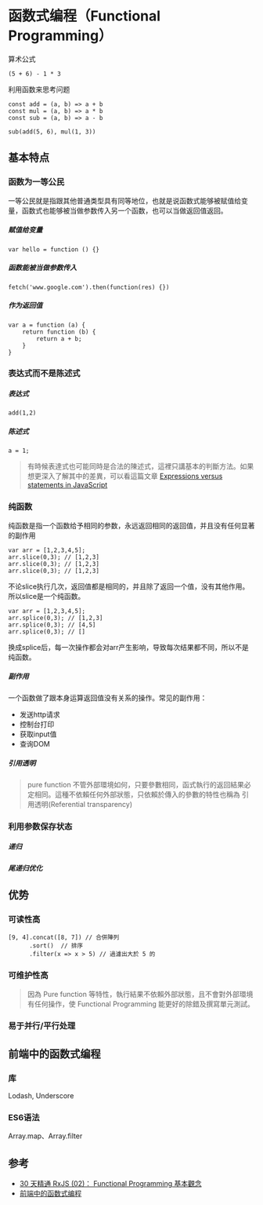 # 函数式编程（Functional Programming）

算术公式
```
(5 + 6) - 1 * 3
```
利用函数来思考问题
```
const add = (a, b) => a + b
const mul = (a, b) => a * b
const sub = (a, b) => a - b

sub(add(5, 6), mul(1, 3))
```

## 基本特点

### 函数为一等公民
一等公民就是指跟其他普通类型具有同等地位，也就是说函数式能够被赋值给变量，函数式也能够被当做参数传入另一个函数，也可以当做返回值返回。

##### 赋值给变量
```
var hello = function () {}
```

##### 函数能被当做参数传入
```
fetch('www.google.com').then(function(res) {})
```
##### 作为返回值
```
var a = function (a) {
    return function (b) {
        return a + b;
    }
}
```

### 表达式而不是陈述式
##### 表达式
```
add(1,2)
```
##### 陈述式
```
a = 1;
```
> 有時候表達式也可能同時是合法的陳述式，這裡只講基本的判斷方法。如果想更深入了解其中的差異，可以看這篇文章 [Expressions versus statements in JavaScript](http://www.2ality.com/2012/09/expressions-vs-statements.html)

### 纯函数
纯函数是指一个函数给予相同的参数，永远返回相同的返回值，并且没有任何显著的副作用
```
var arr = [1,2,3,4,5];
arr.slice(0,3); // [1,2,3]
arr.slice(0,3); // [1,2,3]
arr.slice(0,3); // [1,2,3]
```
不论slice执行几次，返回值都是相同的，并且除了返回一个值，没有其他作用。所以slice是一个纯函数。
```
var arr = [1,2,3,4,5];
arr.splice(0,3); // [1,2,3]
arr.splice(0,3); // [4,5]
arr.splice(0,3); // []
```
换成splice后，每一次操作都会对arr产生影响，导致每次结果都不同，所以不是纯函数。

##### 副作用
一个函数做了跟本身运算返回值没有关系的操作。常见的副作用：
- 发送http请求
- 控制台打印
- 获取input值
- 查询DOM

##### 引用透明
> pure function 不管外部環境如何，只要參數相同，函式執行的返回結果必定相同。這種不依賴任何外部狀態，只依賴於傳入的參數的特性也稱為 引用透明(Referential transparency)

### 利用参数保存状态
##### 递归
##### 尾递归优化

## 优势
### 可读性高
```
[9, 4].concat([8, 7]) // 合併陣列
      .sort()  // 排序
      .filter(x => x > 5) // 過濾出大於 5 的
```
### 可维护性高
> 因為 Pure function 等特性，執行結果不依賴外部狀態，且不會對外部環境有任何操作，使 Functional Programming 能更好的除錯及撰寫單元測試。
### 易于并行/平行处理

## 前端中的函数式编程

### 库
Lodash, Underscore
### ES6语法
Array.map、Array.filter

## 参考
- [30 天精通 RxJS (02)： Functional Programming 基本觀念](https://ithelp.ithome.com.tw/articles/10186465)
- [前端中的函数式编程](https://zhuanlan.zhihu.com/p/28431744)